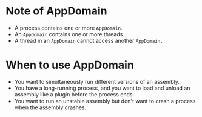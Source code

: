 # Note of AppDomain
* A process contains one or more `AppDomain`.
* An `AppDomain` contains one or more threads.
* A thread in an `AppDomain` cannot access another `AppDomain.`

# When to use AppDomain
* You want to simultaneously run different versions of an assembly.
* You have a long-running process, and you want to load and unload an assembly like a plugin before the process ends.
* You want to run an unstable assembly but don't want to crash a process when the assembly crashes.
